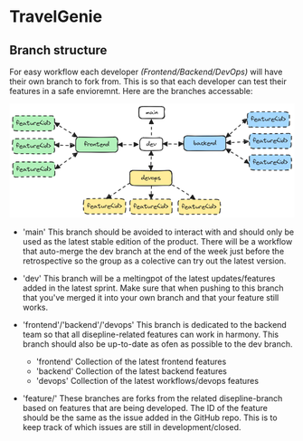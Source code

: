 # TravelGenie

## Branch structure
For easy workflow each developer *(Frontend/Backend/DevOps)* will have their own branch to fork from. This is so that each developer can test their features in a safe envioremnt. Here are the branches accessable:

![image if branch structure](github-media/branch-structure.png)

- 'main'
   This branch should be avoided to interact with and should only be used as the latest stable edition of the product. There will be a workflow that auto-merge the dev branch at the end of the week just before the retrospective so the group as a colective can try out the latest version.

- 'dev'
   This branch will be a meltingpot of the latest updates/features added in the latest sprint. Make sure that when pushing to this branch that you've merged it into your own branch and that your feature still works.

- 'frontend'/'backend'/'devops'
   This branch is dedicated to the backend team so that all disepline-related features can work in harmony. This branch should also be up-to-date as ofen as possible to the dev branch.
   - 'frontend'
      Collection of the latest frontend features
   - 'backend'
      Collection of the latest backend features
   - 'devops'
      Collection of the latest workflows/devops features

- 'feature/<id>'
   These branches are forks from the related disepline-branch based on features that are being developed. The ID of the feature should be the same as the issue added in the GitHub repo. This is to keep track of which issues are still in development/closed.
